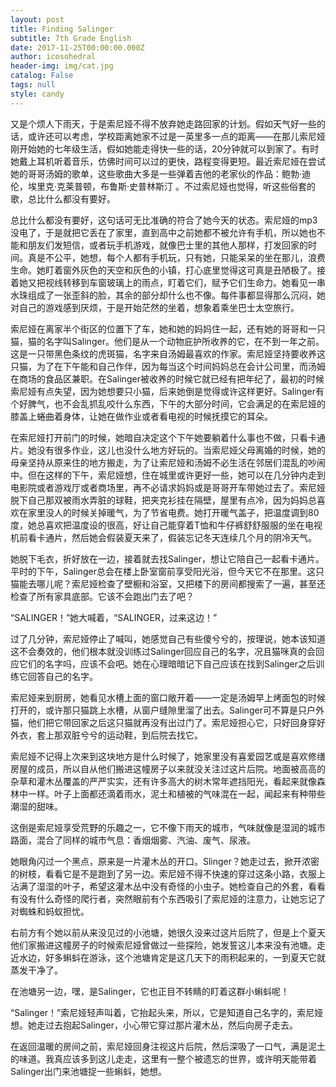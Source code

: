 ```yaml
---
layout: post
title: Finding Salinger
subtitle: 7th Grade English
date: 2017-11-25T00:00:00.000Z
author: icosohedral
header-img: img/cat.jpg
catalog: False
tags: null
style: candy
---
```


又是个烦人下雨天，于是索尼娅不得不放弃她走路回家的计划。假如天气好一些的话，或许还可以考虑，学校距离她家不过是一英里多一点的距离——在那儿索尼娅刚开始她的七年级生活，假如她能走得快一些的话，20分钟就可以到家了。有时她戴上耳机听着音乐，仿佛时间可以过的更快，路程变得更短。最近索尼娅在尝试她的哥哥汤姆的歌单，这些歌曲大多是一些弹着吉他的老家伙的作品：鲍勃·迪伦，埃里克·克莱普顿，布鲁斯·史普林斯汀 。不过索尼娅也觉得，听这些俗套的歌，总比什么都没有要好。

总比什么都没有要好，这句话可无比准确的符合了她今天的状态。索尼娅的mp3没电了，于是就把它丢在了家里，直到高中之前她都不被允许有手机，所以她也不能和朋友们发短信，或者玩手机游戏，就像巴士里的其他人那样，打发回家的时间。真是不公平，她想，每个人都有手机玩，只有她，只能呆呆的坐在那儿，浪费生命。她盯着窗外灰色的天空和灰色的小镇，打心底里觉得这可真是丑陋极了。接着她又把视线转移到车窗玻璃上的雨点，盯着它们，赋予它们生命力。她看见一串水珠组成了一张歪斜的脸，其余的部分却什么也不像。每件事都显得那么沉闷，她对自己的游戏感到厌烦，于是开始茫然的坐着，想象着乘坐巴士太空旅行。

索尼娅在离家半个街区的位置下了车，她和她的妈妈住一起，还有她的哥哥和一只猫，猫的名字叫Salinger。他们是从一个动物庇护所收养的它，在不到一年之前。这是一只带黑色条纹的虎斑猫，名字来自汤姆最喜欢的作家。索尼娅坚持要收养这只猫，为了在下午能和自己作伴，因为每当这个时间妈妈总在会计公司里，而汤姆在商场的食品区兼职。在Salinger被收养的时候它就已经有把年纪了，最初的时候索尼娅有点失望，因为她想要只小猫，后来她倒是觉得或许这样更好。Salinger有个好脾气，也不会乱抓乱咬什么东西，下午的大部分时间，它会满足的在索尼娅的膝盖上蜷曲着身体，让她在做作业或者看电视的时候抚摸它的耳朵。

在索尼娅打开前门的时候，她暗自决定这个下午她要躺着什么事也不做，只看卡通片。她没有很多作业，这儿也没什么地方好玩的。当索尼娅父母离婚的时候，她的母亲坚持从原来住的地方搬走，为了让索尼娅和汤姆不必生活在邻居们混乱的吵闹中。但在这样的下午，索尼娅想，住在城里或许更好一些，她可以在几分钟内走到电影院或者游戏厅或者商场里，再不必请求妈妈或是哥哥开车带她过去了。索尼娅脱下自己那双被雨水弄脏的球鞋，把夹克衫挂在隔壁，屋里有点冷，因为妈妈总喜欢在家里没人的时候关掉暖气，为了节省电费。她打开暖气盖子，把温度调到80度，她总喜欢把温度设的很高，好让自己能穿着T恤和牛仔裤舒舒服服的坐在电视机前看卡通片，然后她会假装夏天来了，假装忘记冬天连续几个月的阴冷天气。

她脱下毛衣，折好放在一边，接着就去找Salinger，想让它陪自己一起看卡通片。平时的下午，Salinger总会在楼上卧室窗前享受阳光浴，但今天它不在那里。这只猫能去哪儿呢？索尼娅检查了壁橱和浴室，又把楼下的房间都搜索了一遍，甚至还检查了所有家具底部。它该不会跑出门去了吧？

“SALINGER！”她大喊着，“SALINGER，过来这边！”

过了几分钟，索尼娅停止了喊叫，她感觉自己有些傻兮兮的，按理说，她本该知道这不会奏效的，他们根本就没训练过Salinger回应自己的名字，况且猫咪真的会回应它们的名字吗，应该不会吧。她在心理暗暗记下自己应该在找到Salinger之后训练它回答自己的名字。

索尼娅来到厨房，她看见水槽上面的窗口敞开着——一定是汤姆早上烤面包的时候打开的，或许那只猫跳上水槽，从窗户缝隙里溜了出去。Salinger可不算是只户外猫，他们把它带回家之后这只猫就再没有出过门了。索尼娅担心它，只好回身穿好外衣，套上那双脏兮兮的运动鞋，到后院去找它。

索尼娅不记得上次来到这块地方是什么时候了，她家里没有喜爱园艺或是喜欢修缮房屋的成员，所以自从他们搬进这幢房子以来就没关注过这片后院。地面被高高的杂草和灌木丛覆盖的严严实实，还有许多高大的树木常年遮挡阳光，看起来就像森林中一样。叶子上面都还滴着雨水，泥土和植被的气味混在一起，闻起来有种带些潮湿的甜味。

这倒是索尼娅享受荒野的乐趣之一，它不像下雨天的城市，气味就像是湿润的城市路面，混合了同样的城市气息：香烟烟雾、汽油、废气、尿液。

她眼角闪过一个黑点，原来是一片灌木丛的开口。Slinger？她走过去，掀开浓密的树枝，看看它是不是跑到了另一边。索尼娅不得不快速的穿过这条小路，衣服上沾满了湿湿的叶子，希望这灌木丛中没有奇怪的小虫子。她检查自己的外套，看看有没有什么奇怪的爬行者，突然眼前有个东西吸引了索尼娅的注意力，让她忘记了对蜘蛛和蚂蚁担忧。

右前方有个她以前从来没见过的小池塘，她很久没来过这片后院了，但是上个夏天他们家搬进这幢房子的时候索尼娅曾做过一些探险，她发誓这儿本来没有池塘。走近水边，好多蝌蚪在游泳，这个池塘肯定是这几天下的雨积起来的，一到夏天它就蒸发干净了。

在池塘另一边，嘿，是Salinger，它也正目不转睛的盯着这群小蝌蚪呢！

“Salinger！”索尼娅轻声叫着，它抬起头来，所以，它是知道自己名字的，索尼娅想。她走过去抱起Salinger，小心带它穿过那片灌木丛，然后向房子走去。

在返回温暖的房间之前，索尼娅回身注视这片后院，然后深吸了一口气，满是泥土的味道。我真应该多到这儿走走，这里有一整个被遗忘的世界，或许明天能带着Salinger出门来池塘捉一些蝌蚪，她想。
